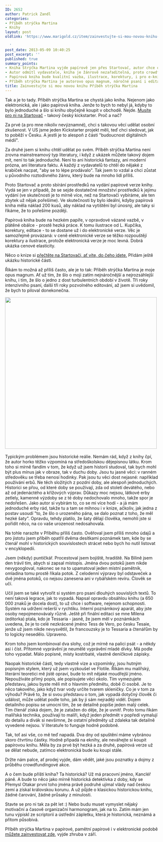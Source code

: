 ```yaml
---
ID: 2652
author: Patrick Zandl
categories:
- Příběh strýčka Martina
- Knihy
layout: post
oldlink: 'https://www.marigold.cz/item/zainvestujte-si-mou-novou-knihu-pribeh-strycka-martina

  '
post_date: 2013-05-09 10:40:25
post_excerpt: ''
published: true
summary_points:
- Kniha Strýčka Martina vyjde papírově jen přes Startovač, autor chce osobní zkušenost.
- Autor odmítl vydavatele, kniha je žánrově nezařaditelná, proto crowdfunding.
- Papírová kniha bude kvalitní vazba, ilustrace, korektury, i pro e-knihu.
- Příběh strýčka Martina je autorovo opus magnum, náročné psaní i editace.
title: Zainvestujte si mou novou knihu Příběh strýčka Martina
---
```


<p>Tak a je to tady. Příběh strýčka Martina se chystá jako kniha. Nejenom jako elektronická, ale i jako papírová kniha. Jenže to bych to nebyl já, kdyby to bylo jednoduché a šlo si knihu obyčejně koupit v obchodě. Nejde. <a href="https://www.startovac.cz/projekty/pribeh-strycka-martina/">Musíte pro ni na Startovač</a> - takový český kickstarter. Proč a nač?</p>


<p>Za prvé (a pro mne nikoliv nevýznamné), chci s takovou věcí udělat osobní zkušenost. V US jsme jeden Kickstarter projekt měli, teď chci sledovat, jak to poběží v Česku. A jestli je to alespoň z části "budoucnost digitálních médií".</p>

<p>Za druhé jsem si knihu chtěl udělat po svém. Příběh strýčka Martina není zrovna mainstreamový typ literatury, i když z ukázek můžete takový dojem mít, není to tak jednoduché. Není to ani historická fantazy, ani moderní prózna, ani literatura faktu. A každý z vydavatelů to chtěl do nějaké z krabiček nacpat, "aby se to lépe prodávalo". Tak jsem to vzdal a chci zůstat u původního roztodivného žánru, který bude na mnoho lidí příliš.</p>

<p>Proto Startovač a proto sbírání prostředků na vydání papírové verze knihy. Vydá se jen v případě, že se sejde dostatečné množství prostředků k jejímu vydání (ve skutečnosti je to mírně více, než na Startovači vybíráme, ale ten zbytek už nějak pořešíme). Ve skutečnosti by bylo ideální, kdyby papírová kniha měla náklad 200 kusů, aby náklad na vytištění byl únosný, ale taky si říkáme, že to pořešíme později.</p>

<p>Papírová kniha bude na hezkém papíře, v opravdové vázané vazbě, v plátěné obálce - prostě hezká práce. K tomu ilustrace od L. Kupčíka, korektury, editace - to se dostane už i do elektronické verze. Věc je samozřejmě provázaná: v ceně elektronické verze se těžko rozpouštějí korektury a ilustrace, protože elektronická verze je moc levná. Dobrá ukázka cenové elasticity.</p>

<p>Něco o knize si <a href="https://www.startovac.cz/projekty/pribeh-strycka-martina/novinky/">přečtěte na Startovači, ať víte, do čeho jdete.</a> Přidám ještě ukázku historické části.</p>

<p>Říkám to možná až příliš často, ale je to tak: Příběh strýčka Martina je moje opus magnum. Ať už tím, že šlo o moji zatím nejnáročnější a nejrozsáhlejší knihu, i tím, že šlo o jedno z dost turbulentních období v životě. Tři roky intenzivního psaní, další tři roky pozvolného editování, až jsem si uvědomil, že bych to piloval donekonečna.</p>

<p><a href="https://www.startovac.cz/projekty/pribeh-strycka-martina/"><img src="https://www.startovac.cz/cache/images/7082aa8aa5f29c6dc389bccdc3b07d3d/246-pribeh-strycka-martina-poutani-png-660x371.png" width="500" border="0"></a> </p>


<p>Typickým problémem jsou historické reálie. Nemám rád, když z knihy čpí, že autor horko těžko vzpomíná na středoškolskou dějepisnou látku. Krom toho si mírně fandím v tom, že když už jsem historii studoval, tak bych mohl být plus mínus jak v obraze, tak v duchu doby. Jsou tu jasné věci: v ranném středověku se třeba nenosí hodinky. Pak jsou tu věci dost nejasné: například používání erbů. Ne těch složitých z pozdní doby, ale alespoň jednoduchých. Historici se přou, od které doby se používají, zda od století devátého, nebo až od jedenáctého a křížových výprav. Důkazy moc nejsou, látkové erby zetlely, kamenné výzdoby se z té doby nedochovalo mnoho, takže spor je nedořešen. Jako autor si vybírám to, co se mi více hodí - a já mám jednoduché erby rád, takže tu a tam se mihnou i v knize, ačkoliv, jak jedna z postav usoudí "to, že šlo o urozeného pána, se dalo poznat z toho, že měl hezké šaty". Opravdu, tehdy platilo, že šaty dělají člověka, nemohli jste si pořídit něco, na co vaše urozenost nedosahovala.</p>

<p>Na tohle narazíte v Příběhu příliš často. Ověřoval jsem příliš mnoho údajů a pro jistotu jsem příběh opatřil dvěma desítkami poznámek tam, kde by se čtenář mohl v historických souvislostech strácet nebo bych ho nutil listovat v encyklopedii.</p>

<p>Jsem (někdy) puntičkář. Procestoval jsem bojiště, hradiště. Na Bílině jsem den trávil tím, abych si zapsal místopis. Jména dvou potoků jsem nikde nevygoogloval, nakonec se na to upamatoval jeden místní pamětník, omladina tomu prostě říkala potok. Z celodenní výpravy byl odstaveček a dvě jména potoků, co nejsou zanesena ani v rybářském revíru. Člověk se učí.</p>

<p>Učil jsem se také vytvořit si systém pro psaní dlouhých souvislých textů. To není taková legrace, jak to vypadá. Napsal opravdu obsáhlou knihu (a 650 000 znaků je docela dost), to už chce i software, nejenom schopnosti. Systém na udržení rešerší v rychtiku. Interní poznámkový aparát, aby jste osoby nepojmenovávaly různě. Ještě při finální editaci se mne Milena (editorka) ptala, kdo je Tessaria - jasně, že jsem měl v poznámkách uvedena, že je to celé nezkrácené jméno Tess de Vero, po česku Tesaie, jenže už jsem nikde nevysvětlil, že francouzsky je to Tessaria a čtenářům by to logicky nesedělo. Upraveno.</p>

<p>Krom toho jsem kombinoval dva slohy, což je mírně na palici psát - a někdy asi i číst. Přítomné vyprávění je neumělé vyprávění mladé dívky. Má podle toho vypadat. Málo popisné, místy kostrbaté, vlastně deníčkové zápisky.</p>

<p>Naopak historické části, tedy vlastně vize a vzpomínky, jsou hutným popisným stylem, který už jsem vyzkoušel ve Flotile. Říkám mu malířský, literární teoretici mě jistě opraví, bude to mít nějaké moudřejší jméno. Nepoužíváte přímý popis, ale popisujete věci okolo. Tím vymezujete představu, jakou byste měli mít o hlavním předmětu, době či osobě. Je to něco takového, jako když tvar vody určíte tvarem skleničky. Co je v tom za výhodu? Právě to, že si svou představu o tom, jak vypadá dotyčný člověk či událost, může udělat podle toho, jak by ji sám nejraději viděl. Dojem detailního popisu se umocní tím, že se detailně popíše jeden malý celek. Tím čtenář získá dojem, že je zatažen do děje, že je uvnitř. Proto tomu říkám malířská technika, používají to malíři, když jeden předmět v popředí vymalují do detailu a divák si nevšimne, že ostatní předměty už zdaleka tak detailně vyvedené nejsou. V literatuře to funguje hodně podobně.</p>

<p>Tak, toť asi vše, co mě teď napadá. Dva dny od spuštění máme vybránou skoro čtvrtinu částky. Hodně připadá na eknihy, ale neváhejte si koupit papírovou knihu. Měla by za prvé být hezká a za druhé, papírová verze už se dělat nebude, zatímco elektronická bude ku koupi stále.</p>

<p>Držte nám palce, ať prodej vyjde, dám vědět, jaké jsou poznatky a dojmy z průběhu crowdfundingové akce.</p>

<p>A o čem bude příští kniha? Ta historická? Už má pracovní jméno, Kancléř páně. A bude to něco jako mírně historická detektivka z doby, kdy se Přemysl Otakar první toho jména právě podruhé ujímal vlády nad českou zemí a získal královskou korunu. A už půjde o klasickou historickou knihu, žádné čarování, žádné průsaky z minulosti.</p>

<p>Stavte se pro ni tak za pět let :) Nebo budu muset vymyslet nějaký motivační a časově organizační harmonogram, jak na to. Zatím mám jen tunu výpiskl ze scriptorií a ústřední zápletku, která je historická, neznámá a přitom působivá.</p>

<p>Příběh strýčka Martina v papírové, pamětní papírové i v elektronické podobě <a href="https://www.startovac.cz/projekty/pribeh-strycka-martina/">můžete zainvestovat zde</a>, vyjde zhruba v září. </p>